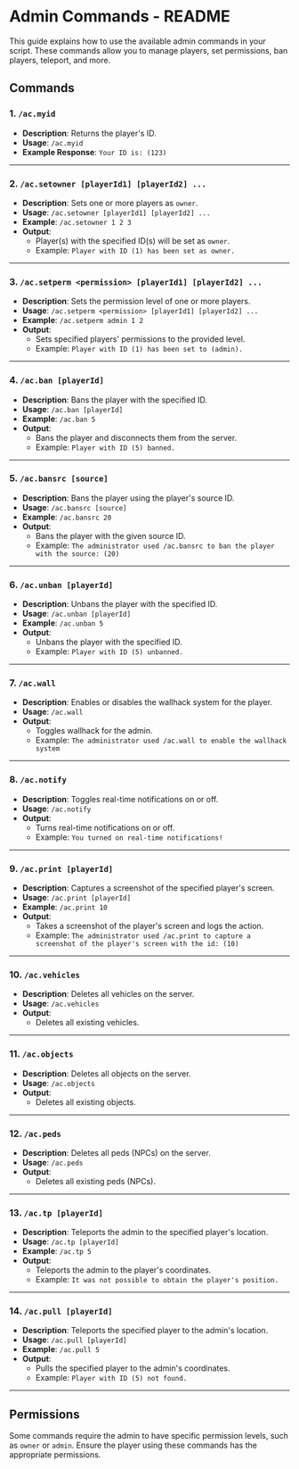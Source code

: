 # Admin Commands - README

This guide explains how to use the available admin commands in your script. These commands allow you to manage players, set permissions, ban players, teleport, and more.

## Commands

### 1. `/ac.myid`
- **Description**: Returns the player's ID.
- **Usage**: `/ac.myid`
- **Example Response**: `Your ID is: (123)`
  
---

### 2. `/ac.setowner [playerId1] [playerId2] ...`
- **Description**: Sets one or more players as `owner`.
- **Usage**: `/ac.setowner [playerId1] [playerId2] ...`
- **Example**: `/ac.setowner 1 2 3`
- **Output**: 
  - Player(s) with the specified ID(s) will be set as `owner`.
  - Example: `Player with ID (1) has been set as owner.`

---

### 3. `/ac.setperm <permission> [playerId1] [playerId2] ...`
- **Description**: Sets the permission level of one or more players.
- **Usage**: `/ac.setperm <permission> [playerId1] [playerId2] ...`
- **Example**: `/ac.setperm admin 1 2`
- **Output**: 
  - Sets specified players' permissions to the provided level.
  - Example: `Player with ID (1) has been set to (admin).`

---

### 4. `/ac.ban [playerId]`
- **Description**: Bans the player with the specified ID.
- **Usage**: `/ac.ban [playerId]`
- **Example**: `/ac.ban 5`
- **Output**: 
  - Bans the player and disconnects them from the server.
  - Example: `Player with ID (5) banned.`

---

### 5. `/ac.bansrc [source]`
- **Description**: Bans the player using the player's source ID.
- **Usage**: `/ac.bansrc [source]`
- **Example**: `/ac.bansrc 20`
- **Output**: 
  - Bans the player with the given source ID.
  - Example: `The administrator used /ac.bansrc to ban the player with the source: (20)`

---

### 6. `/ac.unban [playerId]`
- **Description**: Unbans the player with the specified ID.
- **Usage**: `/ac.unban [playerId]`
- **Example**: `/ac.unban 5`
- **Output**: 
  - Unbans the player with the specified ID.
  - Example: `Player with ID (5) unbanned.`

---

### 7. `/ac.wall`
- **Description**: Enables or disables the wallhack system for the player.
- **Usage**: `/ac.wall`
- **Output**: 
  - Toggles wallhack for the admin. 
  - Example: `The administrator used /ac.wall to enable the wallhack system`

---

### 8. `/ac.notify`
- **Description**: Toggles real-time notifications on or off.
- **Usage**: `/ac.notify`
- **Output**: 
  - Turns real-time notifications on or off.
  - Example: `You turned on real-time notifications!`

---

### 9. `/ac.print [playerId]`
- **Description**: Captures a screenshot of the specified player's screen.
- **Usage**: `/ac.print [playerId]`
- **Example**: `/ac.print 10`
- **Output**: 
  - Takes a screenshot of the player's screen and logs the action.
  - Example: `The administrator used /ac.print to capture a screenshot of the player's screen with the id: (10)`

---

### 10. `/ac.vehicles`
- **Description**: Deletes all vehicles on the server.
- **Usage**: `/ac.vehicles`
- **Output**: 
  - Deletes all existing vehicles.

---

### 11. `/ac.objects`
- **Description**: Deletes all objects on the server.
- **Usage**: `/ac.objects`
- **Output**: 
  - Deletes all existing objects.

---

### 12. `/ac.peds`
- **Description**: Deletes all peds (NPCs) on the server.
- **Usage**: `/ac.peds`
- **Output**: 
  - Deletes all existing peds (NPCs).

---

### 13. `/ac.tp [playerId]`
- **Description**: Teleports the admin to the specified player's location.
- **Usage**: `/ac.tp [playerId]`
- **Example**: `/ac.tp 5`
- **Output**: 
  - Teleports the admin to the player's coordinates.
  - Example: `It was not possible to obtain the player's position.`

---

### 14. `/ac.pull [playerId]`
- **Description**: Teleports the specified player to the admin's location.
- **Usage**: `/ac.pull [playerId]`
- **Example**: `/ac.pull 5`
- **Output**: 
  - Pulls the specified player to the admin's coordinates.
  - Example: `Player with ID (5) not found.`

---

## Permissions
Some commands require the admin to have specific permission levels, such as `owner` or `admin`. Ensure the player using these commands has the appropriate permissions.
